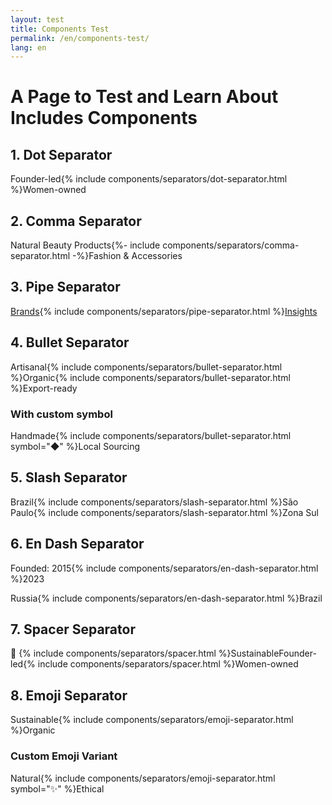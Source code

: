 ```yaml
---
layout: test
title: Components Test
permalink: /en/components-test/
lang: en
---
```

<h1>A Page to Test and Learn About Includes Components</h1>

<h2>1. Dot Separator</h2>

<p>Founder-led{% include components/separators/dot-separator.html %}Women-owned</p>

<h2>2. Comma Separator</h2>

<p>Natural Beauty Products{%- include components/separators/comma-separator.html -%}Fashion & Accessories</p>


<h2>3. Pipe Separator</h2>
<p><a href="/brands/">Brands</a>{% include components/separators/pipe-separator.html %}<a href="/insights/">Insights</a></p>

<h2>4. Bullet Separator</h2>
<p>Artisanal{% include components/separators/bullet-separator.html %}Organic{% include components/separators/bullet-separator.html %}Export-ready</p>

<h3>With custom symbol</h3>
<p>
Handmade{% include components/separators/bullet-separator.html symbol="◆" %}Local Sourcing
</p>

<h2>5. Slash Separator</h2>
<p>
Brazil{% include components/separators/slash-separator.html %}São Paulo{% include components/separators/slash-separator.html %}Zona Sul
</p>

<h2>6. En Dash Separator</h2>
<p>
Founded: 2015{% include components/separators/en-dash-separator.html %}2023
</p>
<p>
Russia{% include components/separators/en-dash-separator.html %}Brazil
</p>

<h2>7. Spacer Separator</h2>
<p>
<span class="icon">🌿</span> {% include components/separators/spacer.html %}<span>Sustainable</span><span class="tag">Founder-led</span>{% include components/separators/spacer.html %}<span class="tag">Women-owned</span>
</p>


<h2>8. Emoji Separator</h2>
<p>
Sustainable{% include components/separators/emoji-separator.html %}Organic
</p>
<h3>Custom Emoji Variant</h3>
<p>
Natural{% include components/separators/emoji-separator.html symbol="✨" %}Ethical
</p>
